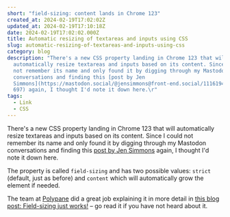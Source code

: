 ```yaml
---
short: "field-sizing: content lands in Chrome 123"
created_at: 2024-02-19T17:02:02Z
updated_at: 2024-02-19T17:10:18Z
date: 2024-02-19T17:02:02.000Z
title: Automatic resizing of textareas and inputs using CSS
slug: automatic-resizing-of-textareas-and-inputs-using-css
category: blog
description: "There's a new CSS property landing in Chrome 123 that will
  automatically resize textareas and inputs based on its content. Since I could
  not remember its name and only found it by digging through my Mastodon
  conversations and finding this [post by Jen
  Simmons](https://mastodon.social/@jensimmons@front-end.social/111619407998095\
  697) again, I thought I'd note it down here.\r"
tags:
  - Link
  - CSS
---
```



There's a new CSS property landing in Chrome 123 that will automatically resize textareas and inputs based on its content. Since I could not remember its name and only found it by digging through my Mastodon conversations and finding this [post by Jen Simmons](https://mastodon.social/@jensimmons@front-end.social/111619407998095697) again, I thought I'd note it down here.

The property is called `field-sizing` and has two possible values: `strict` (default, just as before) and `content` which will automatically grow the element if needed.

The team at [Polypane](https://polypane.app/) did a great job explaining it in more detail in [this blog post: Field-sizing just works!](https://polypane.app/blog/field-sizing-just-works) – go read it if you have not heard about it.
